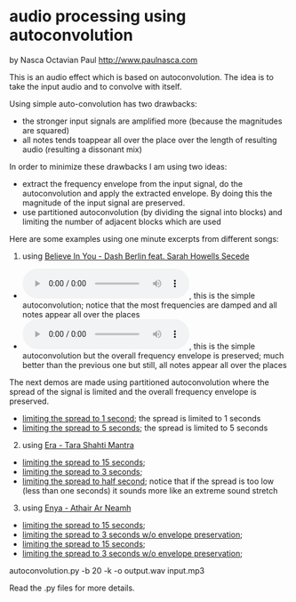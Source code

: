 audio processing using autoconvolution
======================================

by Nasca Octavian Paul
http://www.paulnasca.com

This is an audio effect which is based on autoconvolution. The idea is to take the input audio and to convolve with itself. 

Using simple auto-convolution has two drawbacks:
 - the stronger input signals are amplified more (because the magnitudes are squared)
 - all notes tends toappear all over the place over the length of resulting audio (resulting a dissonant mix)

In order to minimize these drawbacks I am using two ideas:
 - extract the frequency envelope from the input signal, do the autoconvolution and apply the extracted envelope. By doing this the magnitude of the input signal are preserved.
 - use partitioned autoconvolution (by dividing the signal into blocks) and limiting the number of adjacent blocks which are used

Here are some examples using one minute excerpts from different songs:
 1. using [Believe In You - Dash Berlin feat. Sarah Howells Secede](https://www.youtube.com/watch?v=aCanu-ruBbI)
   - ![simple autoconvolution](audio_demos/1_full_k1.ogg), this is the simple autoconvolution; notice that the most frequencies are damped and all notes appear all over the places
   - ![simple autoconvolution envelope preservation](audio_demos/1_full_k2.ogg), this is the simple autoconvolution but the overall frequency envelope is preserved; much better than the previous one but still, all notes appear all over the places
  
  The next demos are made using partitioned autoconvolution where the spread of the signal is limited and the overall frequency envelope is preserved.

   - [limiting the spread to 1 second](audio_demos/1_spread_1_second.ogg); the spread is limited to 1 seconds
   - [limiting the spread to 5 seconds](audio_demos/1_spread_5_seconds.ogg); the spread is limited to 5 seconds
  
 
 2. using [Era - Tara Shahti Mantra](https://www.youtube.com/watch?v=EAZd6LFME9A)
  - [limiting the spread to 15 seconds](audio_demos/2_spread_15_seconds.ogg); 
  - [limiting the spread to 3 seconds](audio_demos/2_spread_3_seconds.ogg); 
  - [limiting the spread to half second](audio_demos/2_spread_half_second.ogg); notice that if the spread is too low (less than one seconds) it sounds more like an extreme sound stretch
 
 3. using [Enya - Athair Ar Neamh](https://www.youtube.com/watch?v=JIABga915AY)
  - [limiting the spread to 15 seconds](audio_demos/3_spread_15_seconds_keep_envelope.ogg); 
  - [limiting the spread to 3 seconds w/o envelope preservation](audio_demos/3_spread_3_seconds_keep_envelope.ogg); 
  - [limiting the spread to 15 seconds](audio_demos/3_spread_15_seconds.ogg); 
  - [limiting the spread to 3 seconds w/o envelope preservation](audio_demos/3_spread_3_seconds.ogg); 



autoconvolution.py -b 20 -k -o output.wav input.mp3

Read the .py files for more details.



